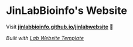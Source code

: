 
# JinLabBioinfo's Website

Visit **[jinlabbioinfo.github.io/jinlabwebsite](https://jinlabbioinfo.github.io/jinlabwebsite)** 🚀

_Built with [Lab Website Template](https://greene-lab.gitbook.io/lab-website-template-docs)_
